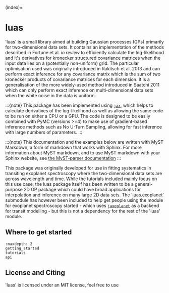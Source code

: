 (index)=

# luas

'luas' is a small library aimed at building Gaussian processes (GPs) primarily for two-dimensional data sets. It contains an implementation of the methods described in Fortune et al. *in review* to efficiently calculate the log-likelihood and it's derivatives for kronecker structured covariance matrices when the input data lies on a (potentially non-uniform) grid. The particular optimisation used was originally introduced in Rakitsch et al. 2013 and can perform exact inference for any covariance matrix which is the sum of two kronecker products of covariance matrices for each dimension. It is a generalisation of the more widely-used method introduced in Saatchi 2011 which can only perform exact inference on multi-dimensional data sets when the white noise in the data is uniform.

:::{note}
This package has been implemented using [`jax`](https://github.com/google/jax), which helps to calculate derivatives of the log-likelihood as well as allowing the same code to be run on either a CPU or a GPU. The code is designed to be easily combined with PyMC (versions >=4) to make use of gradient-based inference methods such as No U-Turn Sampling, allowing for fast inference with large numbers of parameters.
:::

:::{note}
This documentation and the examples below are written with MyST Markdown, a form
of markdown that works with Sphinx. For more information about MyST markdown, and
to use MyST markdown with your Sphinx website,
see [the MyST-parser documentation](https://myst-parser.readthedocs.io/)
:::

This package was originally developed for use in fitting systematics in transiting exoplanet spectroscopy where the two-dimensional data sets are across wavelength and time. While the tutorials included mainly focus on this use case, the luas package itself has been written to be a general-purpose 2D GP package which could have broad applications for interpolation and inference on many large 2D data sets. The 'luas.exoplanet' submodule has however been included to help get people using the module for exoplanet spectroscopy started - which uses [`jaxoplanet`](https://github.com/exoplanet-dev/jaxoplanet) as a backend for transit modelling - but this is not a dependency for the rest of the 'luas' module.

## Where to get started

```{toctree}
:maxdepth: 2
getting_started
tutorials
api
```

## License and Citing

'luas' is licensed under an MIT license, feel free to use
